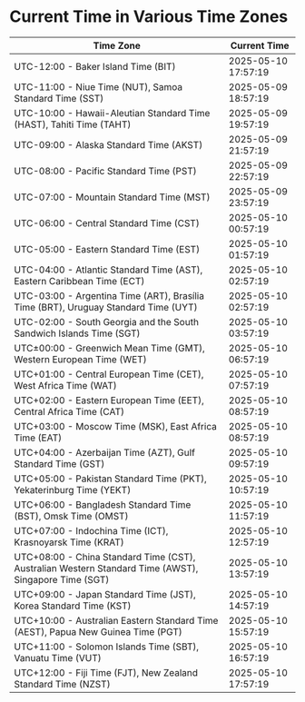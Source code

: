# Current Time in Various Time Zones

| Time Zone | Current Time |
|-----------|--------------|
| UTC-12:00 - Baker Island Time (BIT) | 2025-05-10 17:57:19 |
| UTC-11:00 - Niue Time (NUT), Samoa Standard Time (SST) | 2025-05-09 18:57:19 |
| UTC-10:00 - Hawaii-Aleutian Standard Time (HAST), Tahiti Time (TAHT) | 2025-05-09 19:57:19 |
| UTC-09:00 - Alaska Standard Time (AKST) | 2025-05-09 21:57:19 |
| UTC-08:00 - Pacific Standard Time (PST) | 2025-05-09 22:57:19 |
| UTC-07:00 - Mountain Standard Time (MST) | 2025-05-09 23:57:19 |
| UTC-06:00 - Central Standard Time (CST) | 2025-05-10 00:57:19 |
| UTC-05:00 - Eastern Standard Time (EST) | 2025-05-10 01:57:19 |
| UTC-04:00 - Atlantic Standard Time (AST), Eastern Caribbean Time (ECT) | 2025-05-10 02:57:19 |
| UTC-03:00 - Argentina Time (ART), Brasília Time (BRT), Uruguay Standard Time (UYT) | 2025-05-10 02:57:19 |
| UTC-02:00 - South Georgia and the South Sandwich Islands Time (SGT) | 2025-05-10 03:57:19 |
| UTC±00:00 - Greenwich Mean Time (GMT), Western European Time (WET) | 2025-05-10 06:57:19 |
| UTC+01:00 - Central European Time (CET), West Africa Time (WAT) | 2025-05-10 07:57:19 |
| UTC+02:00 - Eastern European Time (EET), Central Africa Time (CAT) | 2025-05-10 08:57:19 |
| UTC+03:00 - Moscow Time (MSK), East Africa Time (EAT) | 2025-05-10 08:57:19 |
| UTC+04:00 - Azerbaijan Time (AZT), Gulf Standard Time (GST) | 2025-05-10 09:57:19 |
| UTC+05:00 - Pakistan Standard Time (PKT), Yekaterinburg Time (YEKT) | 2025-05-10 10:57:19 |
| UTC+06:00 - Bangladesh Standard Time (BST), Omsk Time (OMST) | 2025-05-10 11:57:19 |
| UTC+07:00 - Indochina Time (ICT), Krasnoyarsk Time (KRAT) | 2025-05-10 12:57:19 |
| UTC+08:00 - China Standard Time (CST), Australian Western Standard Time (AWST), Singapore Time (SGT) | 2025-05-10 13:57:19 |
| UTC+09:00 - Japan Standard Time (JST), Korea Standard Time (KST) | 2025-05-10 14:57:19 |
| UTC+10:00 - Australian Eastern Standard Time (AEST), Papua New Guinea Time (PGT) | 2025-05-10 15:57:19 |
| UTC+11:00 - Solomon Islands Time (SBT), Vanuatu Time (VUT) | 2025-05-10 16:57:19 |
| UTC+12:00 - Fiji Time (FJT), New Zealand Standard Time (NZST) | 2025-05-10 17:57:19 |
